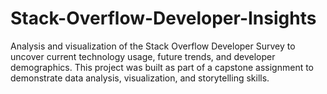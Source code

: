 # Stack-Overflow-Developer-Insights
Analysis and visualization of the Stack Overflow Developer Survey to uncover current technology usage, future trends, and developer demographics. This project was built as part of a capstone assignment to demonstrate data analysis, visualization, and storytelling skills.
